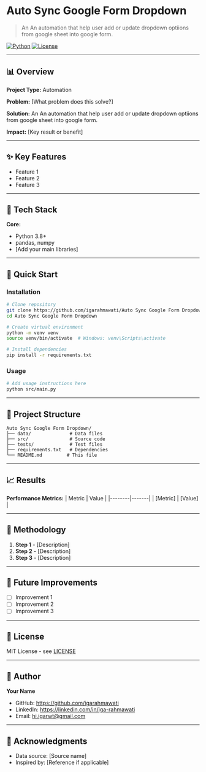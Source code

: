 # Auto Sync Google Form Dropdown

> An An automation that help user add or update dropdown optiions from google sheet into google form.

[![Python](https://img.shields.io/badge/python-3.8+-blue.svg)](https://www.python.org/downloads/)
[![License](https://img.shields.io/badge/license-MIT-green.svg)](LICENSE)

---

## 📊 Overview

**Project Type:** Automation

**Problem:** [What problem does this solve?]

**Solution:** An An automation that help user add or update dropdown optiions from google sheet into google form.

**Impact:** [Key result or benefit]

---

## ✨ Key Features

- Feature 1
- Feature 2
- Feature 3

---

## 🔧 Tech Stack

**Core:**
- Python 3.8+
- pandas, numpy
- [Add your main libraries]

---

## 🚀 Quick Start

### Installation

```bash
# Clone repository
git clone https://github.com/igarahmawati/Auto Sync Google Form Dropdown.git
cd Auto Sync Google Form Dropdown

# Create virtual environment
python -m venv venv
source venv/bin/activate  # Windows: venv\Scripts\activate

# Install dependencies
pip install -r requirements.txt
```

### Usage

```bash
# Add usage instructions here
python src/main.py
```

---

## 📁 Project Structure

```
Auto Sync Google Form Dropdown/
├── data/              # Data files
├── src/               # Source code
├── tests/             # Test files
├── requirements.txt   # Dependencies
└── README.md         # This file
```

---

## 📈 Results

**Performance Metrics:**
| Metric | Value |
|--------|-------|
| [Metric] | [Value] |

---

## 🔬 Methodology

1. **Step 1** - [Description]
2. **Step 2** - [Description]
3. **Step 3** - [Description]

---

## 🔮 Future Improvements

- [ ] Improvement 1
- [ ] Improvement 2
- [ ] Improvement 3

---

## 📄 License

MIT License - see [LICENSE](LICENSE)

---

## 👤 Author

**Your Name**
- GitHub: https://github.com/igarahmawati
- LinkedIn: https://linkedin.com/in/iga-rahmawati
- Email: hi.igarwt@gmail.com

---

## 🙏 Acknowledgments

- Data source: [Source name]
- Inspired by: [Reference if applicable]
